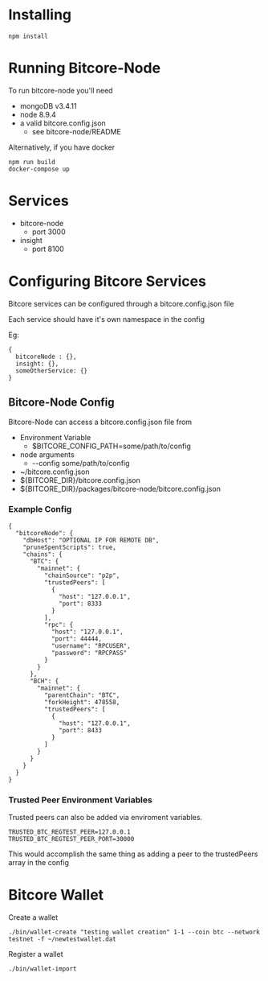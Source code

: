 # Installing
```
npm install
```

# Running Bitcore-Node

To run bitcore-node you'll need
* mongoDB v3.4.11
* node 8.9.4
* a valid bitcore.config.json
  * see bitcore-node/README

Alternatively, if you have docker

```
npm run build
docker-compose up
```

# Services
* bitcore-node
  * port 3000
* insight
  * port 8100


# Configuring Bitcore Services
Bitcore services can be configured through a bitcore.config.json file

Each service should have it's own namespace in the config

Eg:

```
{
  bitcoreNode : {},
  insight: {},
  someOtherService: {}
}
```

## Bitcore-Node Config
Bitcore-Node can access a bitcore.config.json file from
* Environment Variable
  * $BITCORE_CONFIG_PATH=some/path/to/config
* node arguments
  * --config some/path/to/config
* ~/bitcore.config.json
* ${BITCORE_DIR}/bitcore.config.json
* ${BITCORE_DIR}/packages/bitcore-node/bitcore.config.json

### Example Config
```
{
  "bitcoreNode": {
    "dbHost": "OPTIONAL IP FOR REMOTE DB",
    "pruneSpentScripts": true,
    "chains": {
      "BTC": {
        "mainnet": {
          "chainSource": "p2p",
          "trustedPeers": [
            {
              "host": "127.0.0.1",
              "port": 8333
            }
          ],
          "rpc": {
            "host": "127.0.0.1",
            "port": 44444,
            "username": "RPCUSER",
            "password": "RPCPASS"
          }
        }
      },
      "BCH": {
        "mainnet": {
          "parentChain": "BTC",
          "forkHeight": 478558,
          "trustedPeers": [
            {
              "host": "127.0.0.1",
              "port": 8433
            }
          ]
        }
      }
    }
  }
}
```


### Trusted Peer Environment Variables
Trusted peers can also be added via enviroment variables.
```
TRUSTED_BTC_REGTEST_PEER=127.0.0.1
TRUSTED_BTC_REGTEST_PEER_PORT=30000
```
This would accomplish the same thing as adding a peer to the trustedPeers array in the config


# Bitcore Wallet

Create a wallet
```
./bin/wallet-create "testing wallet creation" 1-1 --coin btc --network testnet -f ~/newtestwallet.dat
```

Register a wallet
```
./bin/wallet-import
```
